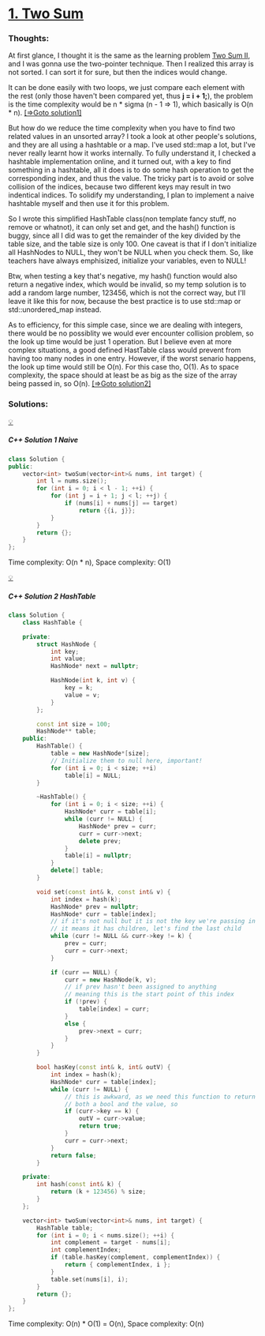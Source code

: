 # [1. Two Sum](https://leetcode.com/problems/two-sum/description/)

### Thoughts:

At first glance, I thought it is the same as the learning problem [Two Sum II](https://leetcode.com/explore/learn/card/array-and-string/205/array-two-pointer-technique/1153/), and I was gonna use the two-pointer technique. Then I realized this array is not sorted. I can sort it for sure, but then the indices would change.

It can be done easily with two loops, we just compare each element with the rest (only those haven't been compared yet, thus **j = i + 1;**), the problem is the time complexity would be n * sigma (n - 1 => 1), which basically is O(n * n). [[=>Goto solution1]](#c-solution-1-naive)

But how do we reduce the time complexity when you have to find two related values in an unsorted array? I took a look at other people's solutions, and they are all using a hashtable or a map. I've used std::map a lot, but I've never really learnt how it works internally. To fully understand it, I checked a hashtable implementation online, and it turned out, with a key to find something in a hashtable, all it does is to do some hash operation to get the corresponding index, and thus the value. The tricky part is to avoid or solve collision of the indices, because two different keys may result in two indentical indices. To solidify my understanding, I plan to implement a naive hashtable myself and then use it for this problem.

So I wrote this simplified HashTable class(non template fancy stuff, no remove or whatnot), it can only set and get, and the hash() function is buggy, since all I did was to get the remainder of the key divided by the table size, and the table size is only 100. One caveat is that if I don't initialize all HashNodes to NULL, they won't be NULL when you check them. So, like teachers have always emphisized, initialize your variables, even to NULL! 

Btw, when testing a key that's negative, my hash() function would also return a negative index, which would be invalid, so my temp solution is to add a random large number, 123456, which is not the correct way, but I'll leave it like this for now, because the best practice is to use std::map or std::unordered_map instead. 

As to efficiency, for this simple case, since we are dealing with integers, there would be no possiblity we would ever encounter collision problem, so the look up time would be just 1 operation. But I believe even at more complex situations, a good defined HastTable class would prevent from having too many nodes in one entry. However, if the worst senario happens, the look up time would still be O(n). For this case tho, O(1). As to space complexity, the space should at least be as big as the size of the array being passed in, so O(n). [[=>Goto solution2]](#c-solution-2-hashtable)


### Solutions:

[:bulb:](#thoughts)
##### C++ Solution 1 Naive

```C++
class Solution {
public:
    vector<int> twoSum(vector<int>& nums, int target) {
        int l = nums.size();
        for (int i = 0; i < l - 1; ++i) {
            for (int j = i + 1; j < l; ++j) {
                if (nums[i] + nums[j] == target)
                    return {{i, j}};
            }
        }
        return {};
    }
};
```
Time complexity: O(n * n), Space complexity: O(1)

[:bulb:](#thoughts)
##### C++ Solution 2 HashTable
```C++
class Solution {
    class HashTable {

    private:
        struct HashNode {
            int key;
            int value;
            HashNode* next = nullptr;

            HashNode(int k, int v) {
                key = k;
                value = v;
            }
        };

        const int size = 100;
        HashNode** table;
    public:
        HashTable() {
            table = new HashNode*[size];
            // Initialize them to null here, important!
            for (int i = 0; i < size; ++i)
                table[i] = NULL;
        }

        ~HashTable() {
            for (int i = 0; i < size; ++i) {
                HashNode* curr = table[i];
                while (curr != NULL) {
                    HashNode* prev = curr;
                    curr = curr->next;
                    delete prev;
                }
                table[i] = nullptr;
            }
            delete[] table;
        }

        void set(const int& k, const int& v) {
            int index = hash(k);
            HashNode* prev = nullptr;
            HashNode* curr = table[index];
            // if it's not null but it is not the key we're passing in
            // it means it has children, let's find the last child
            while (curr != NULL && curr->key != k) {
                prev = curr;
                curr = curr->next;
            }

            if (curr == NULL) {
                curr = new HashNode(k, v);
                // if prev hasn't been assigned to anything
                // meaning this is the start point of this index
                if (!prev) {
                    table[index] = curr;
                }
                else {
                    prev->next = curr;
                }
            }
        }

        bool hasKey(const int& k, int& outV) {
            int index = hash(k);
            HashNode* curr = table[index];
            while (curr != NULL) {
                // this is awkward, as we need this function to return 
                // both a bool and the value, so
                if (curr->key == k) {
                    outV = curr->value;
                    return true;
                }
                curr = curr->next;
            }
            return false;
        }

    private:
        int hash(const int& k) {
            return (k + 123456) % size;
        }
    };

    vector<int> twoSum(vector<int>& nums, int target) {
        HashTable table;
        for (int i = 0; i < nums.size(); ++i) {
            int complement = target - nums[i];
            int complementIndex;
            if (table.hasKey(complement, complementIndex)) {
                return { complementIndex, i };
            }
            table.set(nums[i], i);
        }
        return {};
    }
};
```
Time complexity: O(n) * O(1) = O(n), Space complexity: O(n)
